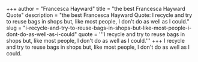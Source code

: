 +++
author = "Francesca Hayward"
title = "the best Francesca Hayward Quote"
description = "the best Francesca Hayward Quote: I recycle and try to reuse bags in shops but, like most people, I don't do as well as I could."
slug = "i-recycle-and-try-to-reuse-bags-in-shops-but-like-most-people-i-dont-do-as-well-as-i-could"
quote = '''I recycle and try to reuse bags in shops but, like most people, I don't do as well as I could.'''
+++
I recycle and try to reuse bags in shops but, like most people, I don't do as well as I could.

